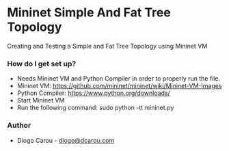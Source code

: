 # Mininet Simple And Fat Tree Topology
Creating and Testing a Simple and Fat Tree Topology using Mininet VM



### How do I get set up? ###

* Needs Mininet VM and Python Compiler in order to properly run the file.
* Mininet VM: https://github.com/mininet/mininet/wiki/Mininet-VM-Images
* Python Compiler: https://www.python.org/downloads/
* Start Mininet VM
* Run the following command: sudo python -tt mininet.py

### Author ###

* Diogo Carou - diogo@dcarou.com
